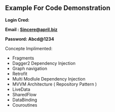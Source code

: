 ## Example For Code Demonstration

**Login Cred:**

**Email : Sincere@april.biz** 

**Password: Abcd@1234**

Concepte Implimented:
- Fragments
- Dagger2 Dependency Injection
- Graph navigation 
- Retrofit
- Multi Modlule Dependency Injection
- MVVM Architecture ( Repository Pattern )
- LiveData
- SharedFlow
- DataBinding
- Couroutines
